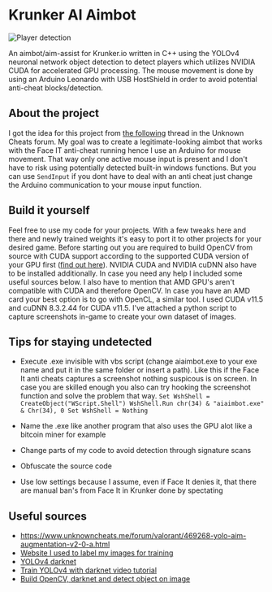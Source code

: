 
# Krunker AI Aimbot 
![Player detection](https://cdn.discordapp.com/attachments/560173144107909120/968434358086160424/Screenshot_2.png)

An aimbot/aim-assist for Krunker.io written in C++ using the YOLOv4 neuronal network object detection to detect players which utilizes NVIDIA CUDA for accelerated GPU processing. The mouse movement is done by using an Arduino Leonardo with USB HostShield in order to avoid potential anti-cheat blocks/detection.

## About the project 

I got the idea for this project from [the following](https://www.unknowncheats.me/forum/valorant/469268-yolo-aim-augmentation-v2-0-a.html) thread in the Unknown Cheats forum. My goal was to create a legitimate-looking aimbot that works with the Face IT anti-cheat running hence I use an Arduino for mouse movement. That way only one active mouse input is present and I don't have to risk using potentially detected built-in windows functions. But you can use ``SendInput`` if you dont have to deal with an anti cheat just change the Arduino communication to your mouse input function.

## Build it yourself 

Feel free to use my code for your projects. With a few tweaks here and there and newly trained weights it's easy to port it to other projects for your desired game. Before starting out you are required to build OpenCV from source with CUDA support according to the supported CUDA version of your GPU first ([find out here](https://en.wikipedia.org/wiki/CUDA#GPUs_supported)). NVIDIA CUDA and NVIDIA cuDNN also have to be installed additionally. In case you need any help I included some useful sources below. I also have to mention that AMD GPU's aren't compatible with CUDA and therefore OpenCV. In case you have an AMD card your best option is to go with OpenCL, a similar tool. I used CUDA v11.5 and cuDNN 8.3.2.44 for CUDA v11.5. I've attached a python script to capture screenshots in-game to create your own dataset of images.

## Tips for staying undetected

+ Execute .exe invisible with vbs script (change aiaimbot.exe to your exe name and put it in the same folder or insert a path). Like this if the Face It anti cheats captures a screenshot nothing suspicous is on screen.
In case you are skilled enough you also can try hooking the screenshot function and solve the problem that way. 
``Set WshShell = CreateObject("WScript.Shell")
WshShell.Run chr(34) & "aiaimbot.exe" & Chr(34), 0
Set WshShell = Nothing``

+ Name the .exe like another program that also uses the GPU alot like a bitcoin miner for example
+ Change parts of my code to avoid detection through signature scans
+ Obfuscate the source code
+ Use low settings because I assume, even if Face It denies it, that there are manual ban's from Face It in Krunker done by spectating 

## Useful sources

- https://www.unknowncheats.me/forum/valorant/469268-yolo-aim-augmentation-v2-0-a.html
- [Website I used to label my images for training](https://cvat.org/)
- [YOLOv4 darknet](https://github.com/AlexeyAB/darknet) 
- [Train YOLOv4 with darknet video tutorial](https://www.youtube.com/watch?v=-NEB5P-SLi0) 
- [Build OpenCV, darknet and detect object on image](https://www.youtube.com/watch?v=FE2GBeKuqpc)
